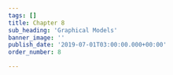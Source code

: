 ```yaml
---
tags: []
title: Chapter 8
sub_heading: 'Graphical Models'
banner_image: ''
publish_date: '2019-07-01T03:00:00.000+00:00'
order_number: 8

---
```

